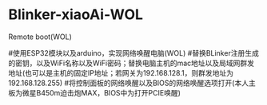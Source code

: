 # Blinker-xiaoAi-WOL
Remote boot(WOL)

#使用ESP32模块以及arduino，实现网络唤醒电脑(WOL)
#替换BLinker注册生成的密钥，以及WiFi名称以及WiFi密码；替换电脑主机的mac地址以及局域网群发地址(也可以是主机的固定IP地址；若网关为192.168.128.1，则群发地址为192.168.128.255)
#将控制面板的网络唤醒以及BIOS的网络唤醒选项打开(本人主板为微星B450m迫击炮MAX，BIOS中为打开PCIE唤醒)

